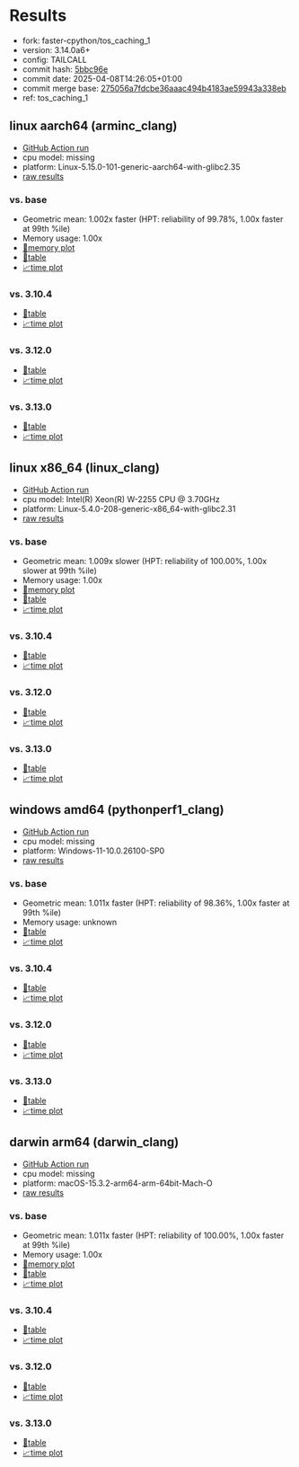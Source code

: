 # Results

- fork: faster-cpython/tos_caching_1
- version: 3.14.0a6+
- config: TAILCALL
- commit hash: [5bbc96e](https://github.com/faster%2dcpython/cpython/commit/5bbc96e)
- commit date: 2025-04-08T14:26:05+01:00
- commit merge base: [275056a7fdcbe36aaac494b4183ae59943a338eb](https://github.com/python/cpython/commit/275056a7fdcbe36aaac494b4183ae59943a338eb)
- ref: tos_caching_1

## linux aarch64 (arminc_clang)

- [GitHub Action run](https://github.com/faster-cpython/benchmarking/actions/runs/14334771971)
- cpu model: missing
- platform: Linux-5.15.0-101-generic-aarch64-with-glibc2.35
- [raw results](bm-20250408-arminc_clang-aarch64-faster%252dcpython-tos_caching_1-3.14.0a6%2B-5bbc96e.json)

### vs. base

- Geometric mean: 1.002x faster (HPT: reliability of 99.78%, 1.00x faster at 99th %ile)
- Memory usage: 1.00x
- [🧠memory plot](bm-20250408-arminc_clang-aarch64-faster%252dcpython-tos_caching_1-3.14.0a6%2B-5bbc96e-vs-base-mem.svg)
- [📄table](bm-20250408-arminc_clang-aarch64-faster%252dcpython-tos_caching_1-3.14.0a6%2B-5bbc96e-vs-base.md)
- [📈time plot](bm-20250408-arminc_clang-aarch64-faster%252dcpython-tos_caching_1-3.14.0a6%2B-5bbc96e-vs-base.svg)

### vs. 3.10.4

- [📄table](bm-20250408-arminc_clang-aarch64-faster%252dcpython-tos_caching_1-3.14.0a6%2B-5bbc96e-vs-3.10.4.md)
- [📈time plot](bm-20250408-arminc_clang-aarch64-faster%252dcpython-tos_caching_1-3.14.0a6%2B-5bbc96e-vs-3.10.4.svg)

### vs. 3.12.0

- [📄table](bm-20250408-arminc_clang-aarch64-faster%252dcpython-tos_caching_1-3.14.0a6%2B-5bbc96e-vs-3.12.0.md)
- [📈time plot](bm-20250408-arminc_clang-aarch64-faster%252dcpython-tos_caching_1-3.14.0a6%2B-5bbc96e-vs-3.12.0.svg)

### vs. 3.13.0

- [📄table](bm-20250408-arminc_clang-aarch64-faster%252dcpython-tos_caching_1-3.14.0a6%2B-5bbc96e-vs-3.13.0.md)
- [📈time plot](bm-20250408-arminc_clang-aarch64-faster%252dcpython-tos_caching_1-3.14.0a6%2B-5bbc96e-vs-3.13.0.svg)

## linux x86_64 (linux_clang)

- [GitHub Action run](https://github.com/faster-cpython/benchmarking/actions/runs/14334771971)
- cpu model: Intel(R) Xeon(R) W-2255 CPU @ 3.70GHz
- platform: Linux-5.4.0-208-generic-x86_64-with-glibc2.31
- [raw results](bm-20250408-linux_clang-x86_64-faster%252dcpython-tos_caching_1-3.14.0a6%2B-5bbc96e.json)

### vs. base

- Geometric mean: 1.009x slower (HPT: reliability of 100.00%, 1.00x slower at 99th %ile)
- Memory usage: 1.00x
- [🧠memory plot](bm-20250408-linux_clang-x86_64-faster%252dcpython-tos_caching_1-3.14.0a6%2B-5bbc96e-vs-base-mem.svg)
- [📄table](bm-20250408-linux_clang-x86_64-faster%252dcpython-tos_caching_1-3.14.0a6%2B-5bbc96e-vs-base.md)
- [📈time plot](bm-20250408-linux_clang-x86_64-faster%252dcpython-tos_caching_1-3.14.0a6%2B-5bbc96e-vs-base.svg)

### vs. 3.10.4

- [📄table](bm-20250408-linux_clang-x86_64-faster%252dcpython-tos_caching_1-3.14.0a6%2B-5bbc96e-vs-3.10.4.md)
- [📈time plot](bm-20250408-linux_clang-x86_64-faster%252dcpython-tos_caching_1-3.14.0a6%2B-5bbc96e-vs-3.10.4.svg)

### vs. 3.12.0

- [📄table](bm-20250408-linux_clang-x86_64-faster%252dcpython-tos_caching_1-3.14.0a6%2B-5bbc96e-vs-3.12.0.md)
- [📈time plot](bm-20250408-linux_clang-x86_64-faster%252dcpython-tos_caching_1-3.14.0a6%2B-5bbc96e-vs-3.12.0.svg)

### vs. 3.13.0

- [📄table](bm-20250408-linux_clang-x86_64-faster%252dcpython-tos_caching_1-3.14.0a6%2B-5bbc96e-vs-3.13.0.md)
- [📈time plot](bm-20250408-linux_clang-x86_64-faster%252dcpython-tos_caching_1-3.14.0a6%2B-5bbc96e-vs-3.13.0.svg)

## windows amd64 (pythonperf1_clang)

- [GitHub Action run](https://github.com/faster-cpython/benchmarking/actions/runs/14334771971)
- cpu model: missing
- platform: Windows-11-10.0.26100-SP0
- [raw results](bm-20250408-pythonperf1_clang-amd64-faster%252dcpython-tos_caching_1-3.14.0a6%2B-5bbc96e.json)

### vs. base

- Geometric mean: 1.011x faster (HPT: reliability of 98.36%, 1.00x faster at 99th %ile)
- Memory usage: unknown
- [📄table](bm-20250408-pythonperf1_clang-amd64-faster%252dcpython-tos_caching_1-3.14.0a6%2B-5bbc96e-vs-base.md)
- [📈time plot](bm-20250408-pythonperf1_clang-amd64-faster%252dcpython-tos_caching_1-3.14.0a6%2B-5bbc96e-vs-base.svg)

### vs. 3.10.4

- [📄table](bm-20250408-pythonperf1_clang-amd64-faster%252dcpython-tos_caching_1-3.14.0a6%2B-5bbc96e-vs-3.10.4.md)
- [📈time plot](bm-20250408-pythonperf1_clang-amd64-faster%252dcpython-tos_caching_1-3.14.0a6%2B-5bbc96e-vs-3.10.4.svg)

### vs. 3.12.0

- [📄table](bm-20250408-pythonperf1_clang-amd64-faster%252dcpython-tos_caching_1-3.14.0a6%2B-5bbc96e-vs-3.12.0.md)
- [📈time plot](bm-20250408-pythonperf1_clang-amd64-faster%252dcpython-tos_caching_1-3.14.0a6%2B-5bbc96e-vs-3.12.0.svg)

### vs. 3.13.0

- [📄table](bm-20250408-pythonperf1_clang-amd64-faster%252dcpython-tos_caching_1-3.14.0a6%2B-5bbc96e-vs-3.13.0.md)
- [📈time plot](bm-20250408-pythonperf1_clang-amd64-faster%252dcpython-tos_caching_1-3.14.0a6%2B-5bbc96e-vs-3.13.0.svg)

## darwin arm64 (darwin_clang)

- [GitHub Action run](https://github.com/faster-cpython/benchmarking/actions/runs/14334771971)
- cpu model: missing
- platform: macOS-15.3.2-arm64-arm-64bit-Mach-O
- [raw results](bm-20250408-darwin_clang-arm64-faster%252dcpython-tos_caching_1-3.14.0a6%2B-5bbc96e.json)

### vs. base

- Geometric mean: 1.011x faster (HPT: reliability of 100.00%, 1.00x faster at 99th %ile)
- Memory usage: 1.00x
- [🧠memory plot](bm-20250408-darwin_clang-arm64-faster%252dcpython-tos_caching_1-3.14.0a6%2B-5bbc96e-vs-base-mem.svg)
- [📄table](bm-20250408-darwin_clang-arm64-faster%252dcpython-tos_caching_1-3.14.0a6%2B-5bbc96e-vs-base.md)
- [📈time plot](bm-20250408-darwin_clang-arm64-faster%252dcpython-tos_caching_1-3.14.0a6%2B-5bbc96e-vs-base.svg)

### vs. 3.10.4

- [📄table](bm-20250408-darwin_clang-arm64-faster%252dcpython-tos_caching_1-3.14.0a6%2B-5bbc96e-vs-3.10.4.md)
- [📈time plot](bm-20250408-darwin_clang-arm64-faster%252dcpython-tos_caching_1-3.14.0a6%2B-5bbc96e-vs-3.10.4.svg)

### vs. 3.12.0

- [📄table](bm-20250408-darwin_clang-arm64-faster%252dcpython-tos_caching_1-3.14.0a6%2B-5bbc96e-vs-3.12.0.md)
- [📈time plot](bm-20250408-darwin_clang-arm64-faster%252dcpython-tos_caching_1-3.14.0a6%2B-5bbc96e-vs-3.12.0.svg)

### vs. 3.13.0

- [📄table](bm-20250408-darwin_clang-arm64-faster%252dcpython-tos_caching_1-3.14.0a6%2B-5bbc96e-vs-3.13.0.md)
- [📈time plot](bm-20250408-darwin_clang-arm64-faster%252dcpython-tos_caching_1-3.14.0a6%2B-5bbc96e-vs-3.13.0.svg)

